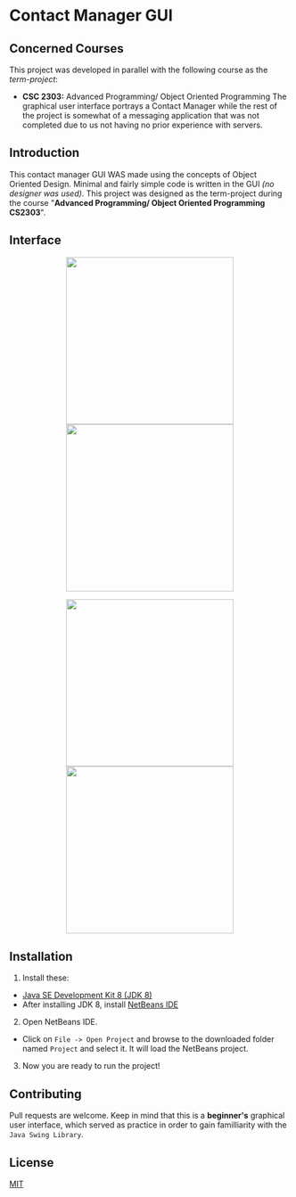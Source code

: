 # Contact Manager GUI

## Concerned Courses
This project was developed in parallel with the following course as the *term-project*:
* **CSC 2303:** Advanced Programming/ Object Oriented Programming
The graphical user interface portrays a Contact Manager while the rest of the project is somewhat of a messaging application that was not completed due to us not having no prior experience with servers.

## Introduction
This contact manager GUI WAS made using the concepts of Object Oriented Design. Minimal and fairly simple code is written in the GUI *(no designer was used)*. This project was designed as the term-project during the course "**Advanced Programming/ Object Oriented Programming CS2303**".

## Interface
<p align="middle">
   <img src="https://github.com/therhamza/Contact-Manager-GUI-Messenger-/blob/master/screenshots/GUI1.png" width="300"/>
   <img src="https://github.com/therhamza/Contact-Manager-GUI-Messenger-/blob/master/screenshots/GUI2.png" width="300"/>
</p>   
<p align="middle">
   <img src="https://github.com/therhamza/Contact-Manager-GUI-Messenger-/blob/master/screenshots/GUI3.png" width="300"/>
   <img src="https://github.com/therhamza/Contact-Manager-GUI-Messenger-/blob/master/screenshots/GUI4.png" width="300"/>
</p>   

## Installation
1. Install these:
 * [Java SE Development Kit 8 (JDK 8)](http://www.oracle.com/technetwork/java/javase/downloads/jdk8-downloads-2133151.html)
 * After installing JDK 8, install [NetBeans IDE](https://netbeans.org/downloads/)
2. Open NetBeans IDE.
  * Click on `File -> Open Project` and browse to the downloaded folder named `Project` and select it. It will load the NetBeans project.

3. Now you are ready to run the project!

## Contributing

Pull requests are welcome. Keep in mind that this is a **beginner's** graphical user interface, which served as practice in order to gain familliarity with the `Java Swing Library`.

## License
[MIT](https://choosealicense.com/licenses/mit/)

